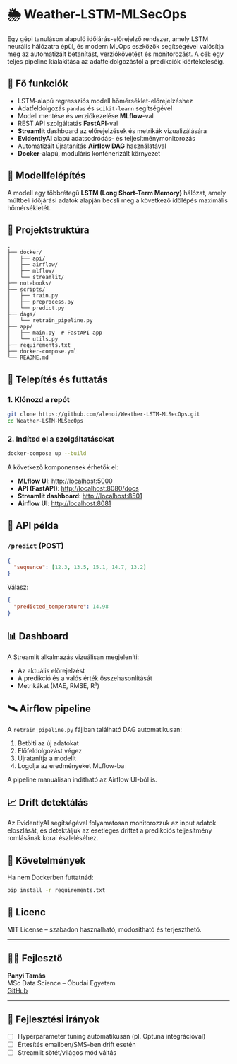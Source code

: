 # 🌦️ Weather-LSTM-MLSecOps

Egy gépi tanuláson alapuló időjárás-előrejelző rendszer, amely LSTM neurális hálózatra épül, és modern MLOps eszközök segítségével valósítja meg az automatizált betanítást, verziókövetést és monitorozást. A cél: egy teljes pipeline kialakítása az adatfeldolgozástól a predikciók kiértékeléséig.

## 🔧 Fő funkciók

- LSTM-alapú regressziós modell hőmérséklet-előrejelzéshez
- Adatfeldolgozás `pandas` és `scikit-learn` segítségével
- Modell mentése és verziókezelése **MLflow**-val
- REST API szolgáltatás **FastAPI**-val
- **Streamlit** dashboard az előrejelzések és metrikák vizualizálására
- **EvidentlyAI** alapú adatsodródás- és teljesítménymonitorozás
- Automatizált újratanítás **Airflow DAG** használatával
- **Docker**-alapú, moduláris konténerizált környezet

## 🧠 Modellfelépítés

A modell egy többrétegű **LSTM (Long Short-Term Memory)** hálózat, amely múltbeli időjárási adatok alapján becsli meg a következő időlépés maximális hőmérsékletét.

## 📁 Projektstruktúra

```
.
├── docker/
│   ├── api/
│   ├── airflow/
│   ├── mlflow/
│   └── streamlit/
├── notebooks/
├── scripts/
│   ├── train.py
│   ├── preprocess.py
│   └── predict.py
├── dags/
│   └── retrain_pipeline.py
├── app/
│   ├── main.py  # FastAPI app
│   └── utils.py
├── requirements.txt
├── docker-compose.yml
└── README.md
```

## 🐳 Telepítés és futtatás

### 1. Klónozd a repót

```bash
git clone https://github.com/alenoi/Weather-LSTM-MLSecOps.git
cd Weather-LSTM-MLSecOps
```

### 2. Indítsd el a szolgáltatásokat

```bash
docker-compose up --build
```

A következő komponensek érhetők el:

- **MLflow UI**: [http://localhost:5000](http://localhost:5000)
- **API (FastAPI)**: [http://localhost:8080/docs](http://localhost:8080/docs)
- **Streamlit dashboard**: [http://localhost:8501](http://localhost:8501)
- **Airflow UI**: [http://localhost:8081](http://localhost:8081)

## 🔬 API példa

### `/predict` (POST)

```json
{
  "sequence": [12.3, 13.5, 15.1, 14.7, 13.2]
}
```

Válasz:
```json
{
  "predicted_temperature": 14.98
}
```

## 📊 Dashboard

A Streamlit alkalmazás vizuálisan megjeleníti:

- Az aktuális előrejelzést
- A predikció és a valós érték összehasonlítását
- Metrikákat (MAE, RMSE, R²)

## 🛰️ Airflow pipeline

A `retrain_pipeline.py` fájlban található DAG automatikusan:

1. Betölti az új adatokat  
2. Előfeldolgozást végez  
3. Újratanítja a modellt  
4. Logolja az eredményeket MLflow-ba  

A pipeline manuálisan indítható az Airflow UI-ból is.

## 📈 Drift detektálás

Az EvidentlyAI segítségével folyamatosan monitorozzuk az input adatok eloszlását, és detektáljuk az esetleges driftet a predikciós teljesítmény romlásának korai észleléséhez.

## 📜 Követelmények

Ha nem Dockerben futtatnád:

```bash
pip install -r requirements.txt
```

## 📝 Licenc

MIT License – szabadon használható, módosítható és terjeszthető.

---

## 👨‍💻 Fejlesztő

**Panyi Tamás**  
MSc Data Science – Óbudai Egyetem  
[GitHub](https://github.com/alenoi)

---

## 🎯 Fejlesztési irányok

- [ ] Hyperparameter tuning automatikusan (pl. Optuna integrációval)  
- [ ] Értesítés emailben/SMS-ben drift esetén  
- [ ] Streamlit sötét/világos mód váltás  
